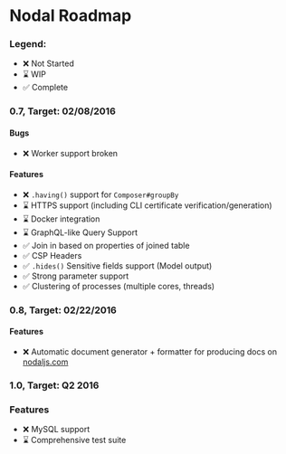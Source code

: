 # Nodal Roadmap

### Legend:

* :x: Not Started
* :hourglass: WIP
* :white_check_mark: Complete

### 0.7, Target: 02/08/2016

#### Bugs
* :x: Worker support broken

#### Features
* :x: `.having()` support for `Composer#groupBy`
* :hourglass: HTTPS support (including CLI certificate verification/generation)
* :hourglass: Docker integration
* :hourglass: GraphQL-like Query Support
* :white_check_mark: Join in based on properties of joined table
* :white_check_mark: CSP Headers
* :white_check_mark: `.hides()` Sensitive fields support (Model output)
* :white_check_mark: Strong parameter support
* :white_check_mark: Clustering of processes (multiple cores, threads)

### 0.8, Target: 02/22/2016

#### Features
* :x: Automatic document generator + formatter for producing docs on [nodaljs.com](http://nodaljs.com)

### 1.0, Target: Q2 2016

### Features
* :x: MySQL support
* :hourglass: Comprehensive test suite
